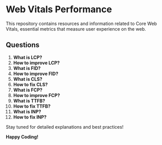 # Web Vitals Performance

This repository contains resources and information related to Core Web Vitals, essential metrics that measure user experience on the web.

## Questions

1. **What is LCP?**
2. **How to improve LCP?**
3. **What is FID?**
4. **How to improve FID?**
5. **What is CLS?**
6. **How to fix CLS?**
7. **What is FCP?**
8. **How to improve FCP?**
9. **What is TTFB?**
10. **How to fix TTFB?**
11. **What is INP?**
12. **How to fix INP?**

Stay tuned for detailed explanations and best practices!

**Happy Coding!**

